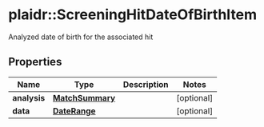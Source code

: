 # plaidr::ScreeningHitDateOfBirthItem

Analyzed date of birth for the associated hit

## Properties
Name | Type | Description | Notes
------------ | ------------- | ------------- | -------------
**analysis** | [**MatchSummary**](MatchSummary.md) |  | [optional] 
**data** | [**DateRange**](DateRange.md) |  | [optional] 


